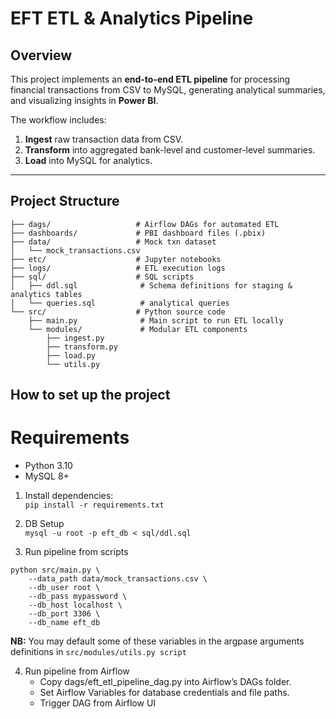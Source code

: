 # **EFT ETL & Analytics Pipeline**

## **Overview**
This project implements an **end-to-end ETL pipeline** for processing financial transactions from CSV to MySQL, generating analytical summaries, and visualizing insights in **Power BI**.

The workflow includes:

1. **Ingest** raw transaction data from CSV.
2. **Transform** into aggregated bank-level and customer-level summaries.
3. **Load** into MySQL for analytics.

---

## **Project Structure**
```
├── dags/                   # Airflow DAGs for automated ETL
├── dashboards/             # PBI dashboard files (.pbix)
├── data/                   # Mock txn dataset
│   └── mock_transactions.csv
├── etc/                    # Jupyter notebooks
├── logs/                   # ETL execution logs
├── sql/                    # SQL scripts
│   ├── ddl.sql              # Schema definitions for staging & analytics tables
│   └── queries.sql          # analytical queries
└── src/                    # Python source code
    ├── main.py              # Main script to run ETL locally
    └── modules/             # Modular ETL components
        ├── ingest.py
        ├── transform.py
        ├── load.py
        └── utils.py
```

## **How to set up the project**

# Requirements
- Python 3.10
- MySQL 8+

1. Install dependencies:<br>
``` pip install -r requirements.txt ```

2. DB Setup<br>
``` mysql -u root -p eft_db < sql/ddl.sql ```

3. Run pipeline from scripts<br>
```
python src/main.py \
    --data_path data/mock_transactions.csv \
    --db_user root \
    --db_pass mypassword \
    --db_host localhost \
    --db_port 3306 \
    --db_name eft_db
```

**NB:** You may default some of these variables in the argpase arguments definitions in ```src/modules/utils.py script```

4. Run pipeline from Airflow
    - Copy dags/eft_etl_pipeline_dag.py into Airflow’s DAGs folder.
    - Set Airflow Variables for database credentials and file paths.
    - Trigger DAG from Airflow UI


